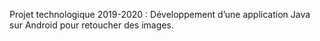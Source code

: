 Projet technologique 2019-2020 : Développement d’une application Java sur Android pour retoucher des images.
